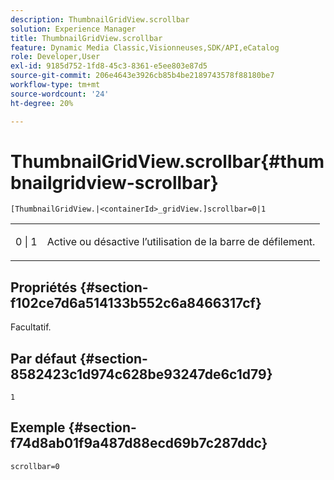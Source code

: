 ```yaml
---
description: ThumbnailGridView.scrollbar
solution: Experience Manager
title: ThumbnailGridView.scrollbar
feature: Dynamic Media Classic,Visionneuses,SDK/API,eCatalog
role: Developer,User
exl-id: 9185d752-1fd8-45c3-8361-e5ee803e87d5
source-git-commit: 206e4643e3926cb85b4be2189743578f88180be7
workflow-type: tm+mt
source-wordcount: '24'
ht-degree: 20%

---
```


# ThumbnailGridView.scrollbar{#thumbnailgridview-scrollbar}

`[ThumbnailGridView.|<containerId>_gridView.]scrollbar=0|1`

<table id="table_70E6FDB62C2C4DBBB26BEBAD37A181AD"> 
 <tbody> 
  <tr> 
   <td> <p> <span class="codeph"> 0 | 1</span> </p> </td> 
   <td> <p> Active ou désactive l’utilisation de la barre de défilement. </p> </td> 
  </tr> 
 </tbody> 
</table>

## Propriétés {#section-f102ce7d6a514133b552c6a8466317cf}

Facultatif.

## Par défaut {#section-8582423c1d974c628be93247de6c1d79}

`1`

## Exemple {#section-f74d8ab01f9a487d88ecd69b7c287ddc}

`scrollbar=0`

